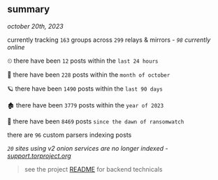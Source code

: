 
## summary
_october 20th, 2023_

currently tracking `163` groups across `299` relays & mirrors - _`98` currently online_

⏲ there have been `12` posts within the `last 24 hours`

🦈 there have been `228` posts within the `month of october`

🪐 there have been `1490` posts within the `last 90 days`

🏚 there have been `3779` posts within the `year of 2023`

🦕 there have been `8469` posts `since the dawn of ransomwatch`

there are `96` custom parsers indexing posts

_`20` sites using v2 onion services are no longer indexed - [support.torproject.org](https://support.torproject.org/onionservices/v2-deprecation/)_

> see the project [README](https://github.com/joshhighet/ransomwatch#ransomwatch--) for backend technicals
